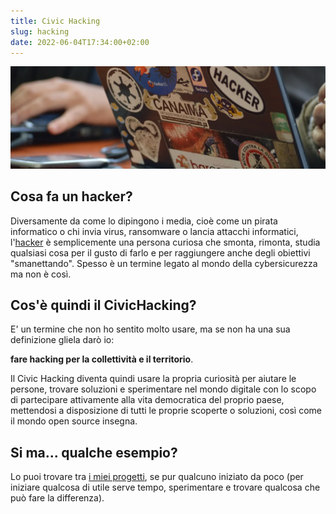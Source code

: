 ```yaml
---
title: Civic Hacking
slug: hacking
date: 2022-06-04T17:34:00+02:00
---
```


![Futuristic](hacker-g7347d68f5_1280.webp)

## Cosa fa un hacker?
Diversamente da come lo dipingono i media, cioè come un pirata informatico o chi invia virus, ransomware o lancia attacchi informatici, l'[hacker](https://it.wikipedia.org/wiki/Hacker) è semplicemente una persona curiosa che smonta, rimonta, studia qualsiasi cosa per il gusto di farlo e per raggiungere anche degli obiettivi "smanettando". Spesso è un termine legato al mondo della cybersicurezza ma non è così.

## Cos'è quindi il CivicHacking?
E' un termine che non ho sentito molto usare, ma se non ha una sua definizione gliela darò io:

**fare hacking per la collettività e il territorio**.

Il Civic Hacking diventa quindi usare la propria curiosità per aiutare le persone, trovare soluzioni e sperimentare nel mondo digitale con lo scopo di partecipare attivamente alla vita democratica del proprio paese, mettendosi a disposizione di tutti le proprie scoperte o soluzioni, così come il mondo open source insegna.

## Si ma... qualche esempio?
Lo puoi trovare tra [i miei progetti](/progetti), se pur qualcuno iniziato da poco (per iniziare qualcosa di utile serve tempo, sperimentare e trovare qualcosa che può fare la differenza).